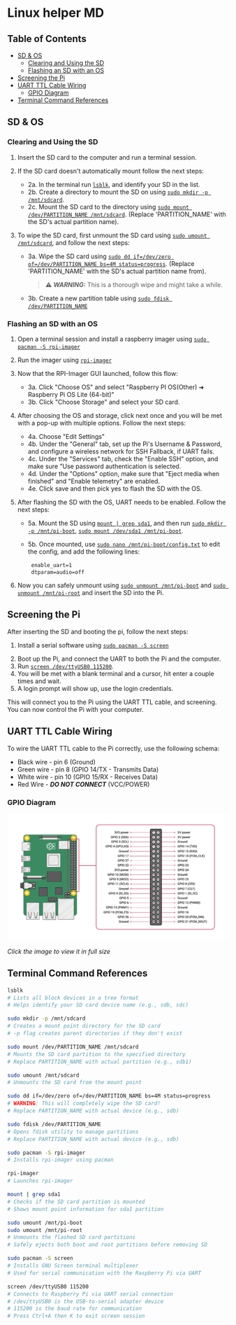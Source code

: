 # Linux helper MD

## Table of Contents

- [SD & OS](#sd--os)
  - [Clearing and Using the SD](#clearing-and-using-the-sd)
  - [Flashing an SD with an OS](#flashing-an-sd-with-an-os)
- [Screening the Pi](#screening-the-pi)
- [UART TTL Cable Wiring](#uart-ttl-cable-wiring)
  - [GPIO Diagram](#gpio-diagram)
- [Terminal Command References](#terminal-command-references)

## SD & OS

### Clearing and Using the SD

1. Insert the SD card to the computer and run a terminal session.
2. If the SD card doesn't automatically mount follow the next steps:
   - 2a. In the terminal run [`lsblk`](#lsblk-ref), and identify your SD in the list.
   - 2b. Create a directory to mount the SD on using [`sudo mkdir -p /mnt/sdcard`](#mkdir-ref).
   - 2c. Mount the SD card to the directory using [`sudo mount /dev/PARTITION_NAME /mnt/sdcard`](#mount-ref). (Replace 'PARTITION_NAME' with the SD's actual partition name).
3. To wipe the SD card, first unmount the SD card using [`sudo umount /mnt/sdcard`](#unmount-ref), and follow the next steps:

   - 3a. Wipe the SD card using [`sudo dd if=/dev/zero of=/dev/PARTITION_NAME bs=4M status=progress`](#wipe-ref). (Replace 'PARTITION_NAME' with the SD's actual partition name from).
     > ⚠️ **_WARNING:_** This is a thorough wipe and might take a while.
   - 3b. Create a new partition table using [`sudo fdisk /dev/PARTITION_NAME`](#fdisk-ref)

### Flashing an SD with an OS

1. Open a terminal session and install a raspberry imager using [`sudo pacman -S rpi-imager`](#rpiimager-ref)
2. Run the imager using [`rpi-imager`](#runimager-ref)
3. Now that the RPI-Imager GUI launched, follow this flow:
   - 3a. Click "Choose OS" and select "Raspberry PI OS(Other) ➜ Raspberry Pi OS Lite (64-bit)"
   - 3b. Click "Choose Storage" and select your SD card.
4. After choosing the OS and storage, click next once and you will be met with a pop-up with multiple options. Follow the next steps:
   - 4a. Choose "Edit Settings"
   - 4b. Under the "General" tab, set up the Pi's Username & Password, and configure a wireless network for SSH Fallback, if UART fails.
   - 4c. Under the "Services" tab, check the "Enable SSH" option, and make sure "Use password authentication is selected.
   - 4d. Under the "Options" option, make sure that "Eject media when finished" and "Enable telemetry" are enabled.
   - 4e. Click save and then pick yes to flash the SD with the OS.
5. After flashing the SD with the OS, UART needs to be enabled. Follow the next steps:

   - 5a. Mount the SD using [`mount | grep sda1`](#mount-for-flash-ref), and then run [`sudo mkdir -p /mnt/pi-boot`](#mount-for-flash-ref), [`sudo mount /dev/sda1 /mnt/pi-boot`](#mount-for-flash-ref).
   - 5b. Once mounted, use [`sudo nano /mnt/pi-boot/config.txt`](#) to edit the config, and add the following lines:

     ```
      enable_uart=1
      dtparam=audio=off
     ```

6. Now you can safely unmount using [`sudo unmount /mnt/pi-boot`](#unmount-end-ref) and [`sudo unmount /mnt/pi-root`](#unmount-end-ref) and insert the SD into the Pi.

## Screening the Pi

After inserting the SD and booting the pi, follow the next steps:

1. Install a serial software using [`sudo pacman -S screen`](#serial-software-install-ref)

2) Boot up the Pi, and connect the UART to both the Pi and the computer.
3) Run [`screen /dev/ttyUSB0 115200`](#screen-the-pi-ref).
4) You will be met with a blank terminal and a cursor, hit enter a couple times and wait.
5) A login prompt will show up, use the login credentials.

This will connect you to the Pi using the UART TTL cable, and screening. You can now control the Pi with your computer.

## UART TTL Cable Wiring

To wire the UART TTL cable to the Pi correctly, use the following schema:

- Black wire - pin 6 (Ground)
- Green wire - pin 8 (GPIO 14/TX - Transmits Data)
- White wire - pin 10 (GPIO 15/RX - Receives Data)
- Red Wire - **_DO NOT CONNECT_** (VCC/POWER)

### GPIO Diagram

![UART TTL Cable Wiring](./references/rpi3bplus_gpio.png)

_Click the image to view it in full size_

## Terminal Command References

<a name="lsblk-ref"></a>

```bash
lsblk
# Lists all block devices in a tree format
# Helps identify your SD card device name (e.g., sdb, sdc)
```

<a name="mkdir-ref"></a>

```bash
sudo mkdir -p /mnt/sdcard
# Creates a mount point directory for the SD card
# -p flag creates parent directories if they don't exist
```

<a name="mount-ref"></a>

```bash
sudo mount /dev/PARTITION_NAME /mnt/sdcard
# Mounts the SD card partition to the specified directory
# Replace PARTITION_NAME with actual partition (e.g., sdb1)
```

<a name="unmount-ref"></a>

```bash
sudo umount /mnt/sdcard
# Unmounts the SD card from the mount point
```

<a name="wipe-ref"></a>

```bash
sudo dd if=/dev/zero of=/dev/PARTITION_NAME bs=4M status=progress
# WARNING: This will completely wipe the SD card!
# Replace PARTITION_NAME with actual device (e.g., sdb)
```

<a name="fdisk-ref"></a>

```bash
sudo fdisk /dev/PARTITION_NAME
# Opens fdisk utility to manage partitions
# Replace PARTITION_NAME with actual device (e.g., sdb)
```

<a name="rpiimager-ref"></a>

```bash
sudo pacman -S rpi-imager
# Installs rpi-imager using pacman
```

<a name="runimager-ref"></a>

```bash
rpi-imager
# Launches rpi-imager
```

<a name="mount-for-flash-ref"></a>

```bash
mount | grep sda1
# Checks if the SD card partition is mounted
# Shows mount point information for sda1 partition
```

<a name="unmount-end-ref"></a>

```bash
sudo umount /mnt/pi-boot
sudo umount /mnt/pi-root
# Unmounts the flashed SD card partitions
# Safely ejects both boot and root partitions before removing SD
```

<a name="serial-software-install-ref"></a>

```bash
sudo pacman -S screen
# Installs GNU Screen terminal multiplexer
# Used for serial communication with the Raspberry Pi via UART
```

<a name="screen-the-pi-ref"></a>

```bash
screen /dev/ttyUSB0 115200
# Connects to Raspberry Pi via UART serial connection
# /dev/ttyUSB0 is the USB-to-serial adapter device
# 115200 is the baud rate for communication
# Press Ctrl+A then K to exit screen session
```
